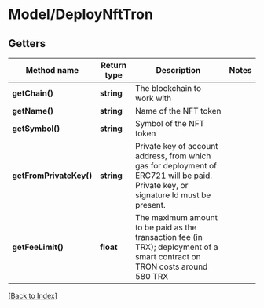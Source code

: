 # Model/DeployNftTron

## Getters

Method name | Return type | Description | Notes
------------ | ------------- | ------------- | -------------
**getChain()** | **string** | The blockchain to work with |
**getName()** | **string** | Name of the NFT token |
**getSymbol()** | **string** | Symbol of the NFT token |
**getFromPrivateKey()** | **string** | Private key of account address, from which gas for deployment of ERC721 will be paid. Private key, or signature Id must be present. |
**getFeeLimit()** | **float** | The maximum amount to be paid as the transaction fee (in TRX); deployment of a smart contract on TRON costs around 580 TRX |

[[Back to Index]](../index.md)
